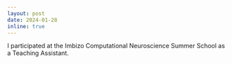 ```yaml
---
layout: post
date: 2024-01-28
inline: true
---
```


I participated at the Imbizo Computational Neuroscience Summer School as a Teaching Assistant.